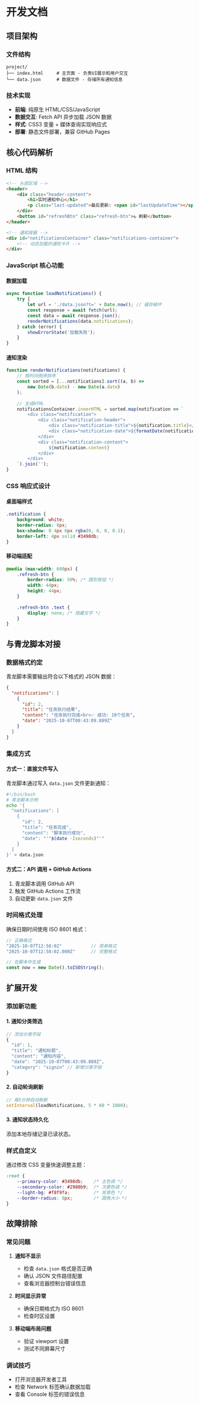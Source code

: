 # 开发文档

## 项目架构

### 文件结构
```
project/
├── index.html     # 主页面 - 负责UI展示和用户交互
└── data.json      # 数据文件 - 存储所有通知信息
```

### 技术实现
- **前端**: 纯原生 HTML/CSS/JavaScript
- **数据交互**: Fetch API 异步加载 JSON 数据
- **样式**: CSS3 变量 + 媒体查询实现响应式
- **部署**: 静态文件部署，兼容 GitHub Pages

## 核心代码解析

### HTML 结构
```html
<!-- 头部区域 -->
<header>
    <div class="header-content">
        <h1>实时通知中心</h1>
        <p class="last-updated">最后更新: <span id="lastUpdateTime"></span></p>
    </div>
    <button id="refreshBtn" class="refresh-btn">↻ 刷新</button>
</header>

<!-- 通知容器 -->
<div id="notificationsContainer" class="notifications-container">
    <!-- 动态加载的通知卡片 -->
</div>
```

### JavaScript 核心功能

#### 数据加载
```javascript
async function loadNotifications() {
    try {
        let url = './data.json?t=' + Date.now(); // 缓存破坏
        const response = await fetch(url);
        const data = await response.json();
        renderNotifications(data.notifications);
    } catch (error) {
        showErrorState('加载失败');
    }
}
```

#### 通知渲染
```javascript
function renderNotifications(notifications) {
    // 按时间倒序排序
    const sorted = [...notifications].sort((a, b) => 
        new Date(b.date) - new Date(a.date)
    );
    
    // 生成HTML
    notificationsContainer.innerHTML = sorted.map(notification => `
        <div class="notification">
            <div class="notification-header">
                <div class="notification-title">${notification.title}</div>
                <div class="notification-date">${formatDate(notification.date)}</div>
            </div>
            <div class="notification-content">
                ${notification.content}
            </div>
        </div>
    `).join('');
}
```

### CSS 响应式设计

#### 桌面端样式
```css
.notification {
    background: white;
    border-radius: 8px;
    box-shadow: 0 4px 6px rgba(0, 0, 0, 0.1);
    border-left: 4px solid #3498db;
}
```

#### 移动端适配
```css
@media (max-width: 600px) {
    .refresh-btn {
        border-radius: 50%; /* 圆形按钮 */
        width: 44px;
        height: 44px;
    }
    
    .refresh-btn .text {
        display: none; /* 隐藏文字 */
    }
}
```

## 与青龙脚本对接

### 数据格式约定
青龙脚本需要输出符合以下格式的 JSON 数据：

```json
{
  "notifications": [
    {
      "id": 2,
      "title": "任务执行结果",
      "content": "任务执行完成<br>✅ 成功: 10个任务",
      "date": "2025-10-07T00:43:09.889Z"
    }
  ]
}
```

### 集成方式

#### 方式一：直接文件写入
青龙脚本通过写入 `data.json` 文件更新通知：

```bash
#!/bin/bash
# 青龙脚本示例
echo '{
  "notifications": [
    {
      "id": 2,
      "title": "任务完成",
      "content": "脚本执行成功",
      "date": "'"$(date -Iseconds)"'"
    }
  ]
}' > data.json
```

#### 方式二：API 调用 + GitHub Actions
1. 青龙脚本调用 GitHub API
2. 触发 GitHub Actions 工作流
3. 自动更新 `data.json` 文件

### 时间格式处理
确保日期时间使用 ISO 8601 格式：
```javascript
// 正确格式
"2025-10-07T12:58:02"           // 简单格式
"2025-10-07T12:58:02.000Z"      // 完整格式

// 在脚本中生成
const now = new Date().toISOString();
```

## 扩展开发

### 添加新功能

#### 1. 通知分类筛选
```javascript
// 添加分类字段
{
  "id": 1,
  "title": "通知标题",
  "content": "通知内容",
  "date": "2025-10-07T00:43:09.889Z",
  "category": "signin" // 新增分类字段
}
```

#### 2. 自动轮询刷新
```javascript
// 每5分钟自动刷新
setInterval(loadNotifications, 5 * 60 * 1000);
```

#### 3. 通知状态持久化
添加本地存储记录已读状态。

### 样式自定义
通过修改 CSS 变量快速调整主题：
```css
:root {
    --primary-color: #3498db;    /* 主色调 */
    --secondary-color: #2980b9;  /* 次要色调 */
    --light-bg: #f8f9fa;         /* 背景色 */
    --border-radius: 8px;        /* 圆角大小 */
}
```

## 故障排除

### 常见问题

1. **通知不显示**
   - 检查 `data.json` 格式是否正确
   - 确认 JSON 文件路径配置
   - 查看浏览器控制台错误信息

2. **时间显示异常**
   - 确保日期格式为 ISO 8601
   - 检查时区设置

3. **移动端布局问题**
   - 验证 viewport 设置
   - 测试不同屏幕尺寸

### 调试技巧
- 打开浏览器开发者工具
- 检查 Network 标签确认数据加载
- 查看 Console 标签的错误信息
